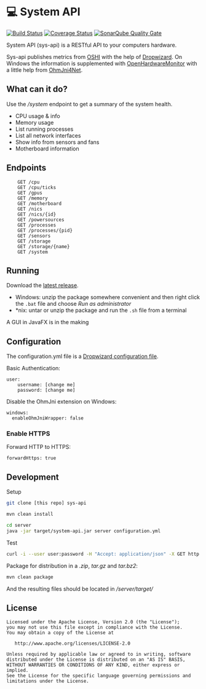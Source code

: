 :computer: System API
=====================
[![Build Status](https://travis-ci.org/Krillsson/sys-api.svg)](https://travis-ci.org/Krillsson/sys-api)
[![Coverage Status](https://coveralls.io/repos/github/Krillsson/sys-api/badge.svg?branch=develop)](https://coveralls.io/github/Krillsson/sys-api?branch=develop)
[![SonarQube Quality Gate](https://sonarqube.com/api/badges/gate?key=com.krillsson:sys-api)](https://sonarqube.com/dashboard?id=com.krillsson%3Asys-api)

System API (sys-api) is a RESTful API to your computers hardware. 

Sys-api publishes metrics from [OSHI](https://github.com/oshi/oshi) with the help of [Dropwizard](https://github.com/dropwizard/dropwizard). On Windows the information is supplemented with
[OpenHardwareMonitor](https://github.com/openhardwaremonitor/openhardwaremonitor) with a little help from [OhmJni4Net](https://github.com/Krillsson/ohmjni4net).

## What can it do?
Use the */system* endpoint to get a summary of the system health.

- CPU usage & info
- Memory usage
- List running processes
- List all network interfaces
- Show info from sensors and fans
- Motherboard information

## Endpoints

```
    GET /cpu
    GET /cpu/ticks
    GET /gpus
    GET /memory
    GET /motherboard
    GET /nics
    GET /nics/{id}
    GET /powersources
    GET /processes
    GET /processes/{pid}
    GET /sensors
    GET /storage
    GET /storage/{name}
    GET /system
```

## Running
Download the [latest release](https://github.com/Krillsson/sys-api/releases/latest).

- Windows: unzip the package somewhere convenient and then right click the `.bat` file and choose _Run as administrator_
- *nix: untar or unzip the package and run the `.sh` file from a terminal

A GUI in JavaFX is in the making

## Configuration
The configuration.yml file is a [Dropwizard configuration file](https://dropwizard.github.io/dropwizard/manual/configuration.html).

Basic Authentication:

    user:
        username: [change me]
        password: [change me]
        
Disable the OhmJni extension on Windows:

    windows:
      enableOhmJniWrapper: false

### Enable HTTPS

Forward HTTP to HTTPS:

    forwardHttps: true

## Development
Setup
```sh
git clone [this repo] sys-api
```
```sh
mvn clean install
```
```sh
cd server
java -jar target/system-api.jar server configuration.yml
```
Test

```sh
curl -i --user user:password -H "Accept: application/json" -X GET http://localhost:8080/v1/system
```

Package for distribution in a *.zip*, *tar.gz* and *tar.bz2*:

```sh
mvn clean package
```

And the resulting files should be located in */server/target/*

License
-------

    Licensed under the Apache License, Version 2.0 (the "License");
    you may not use this file except in compliance with the License.
    You may obtain a copy of the License at

       http://www.apache.org/licenses/LICENSE-2.0

    Unless required by applicable law or agreed to in writing, software
    distributed under the License is distributed on an "AS IS" BASIS,
    WITHOUT WARRANTIES OR CONDITIONS OF ANY KIND, either express or implied.
    See the License for the specific language governing permissions and
    limitations under the License.